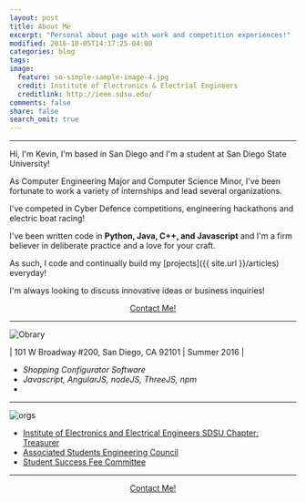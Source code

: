 ```yaml
---
layout: post
title: About Me
excerpt: "Personal about page with work and competition experiences!"
modified: 2016-10-05T14:17:25-04:00
categories: blog
tags: 
image:
  feature: so-simple-sample-image-4.jpg
  credit: Institute of Electronics & Electrial Engineers
  creditlink: http://ieee.sdsu.edu/
comments: false
share: false
search_omit: true
---
```

---
Hi, I'm Kevin, I'm based in San Diego and I'm a student at San Diego State University!  

As Computer Engineering Major and Computer Science Minor, I've been fortunate to work a variety of internships and lead several organizations.  

I've competed in Cyber Defence competitions, engineering hackathons and electric boat racing!    

I've been written code in **Python, Java, C++, and Javascript** and I'm a firm believer in deliberate practice and a love for your craft.  

As such, I code and continually build my [projects]({{ site.url }}/articles)  everyday!  

I'm always looking to discuss innovative ideas or business inquiries!  

<center>
<a markdown="0" href="{{ site.url }}/contact" class="btn">Contact Me!</a>
</center>


---




![Obrary](http://info.obrary.com/hs-fs/hubfs/images/logo.png?t=1475254179507&width=176&name=logo.png)  

| 101 W Broadway #200, San Diego, CA 92101 | Summer 2016 |
* *Shopping Configurator Software*
* *Javascript, AngularJS, nodeJS, ThreeJS, npm*
* 

---

![orgs](http://i.imgur.com/r2EwG23.jpg)
* [Institute of Electronics and Electrical Engineers SDSU Chapter: Treasurer](http://ieee.sdsu.edu)   
* [Associated Students Engineering Council](http://aesc.sdsu.edu/)  
* [Student Success Fee Committee](http://studentsuccessfee.sdsu.edu/)  

---

<center>
<a markdown="0" href="{{ site.url }}/contact" class="btn">Contact Me!</a>
</center>
